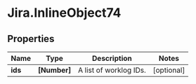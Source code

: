 # Jira.InlineObject74

## Properties

Name | Type | Description | Notes
------------ | ------------- | ------------- | -------------
**ids** | **[Number]** | A list of worklog IDs. | [optional] 


